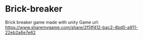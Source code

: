 # Brick-breaker
Brick breaker game made with unity
Game url: https://www.sharemygame.com/share/2f5ff412-bac2-4bd0-a911-22eb2a6e7e62
